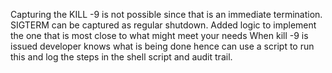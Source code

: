 Capturing the KILL -9 is not possible since that is an immediate termination. 
SIGTERM can be captured as regular shutdown. 
Added logic to implement the one that is most close to what might meet your needs
When kill -9 is issued developer knows what is being done hence can use a script to run this and log the 
steps in the shell script and audit trail.

